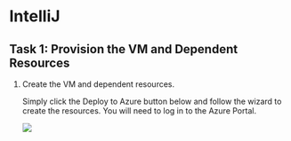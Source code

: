 # IntelliJ
## Task 1: Provision the VM and Dependent Resources

1. Create the VM and dependent resources.
    
    Simply click the Deploy to Azure button below and follow the wizard to create the resources. You will need to log in to the Azure Portal.
                                                                     
	<a href="https://portal.azure.com/#create/Microsoft.Template/uri/https%3A%2F%2Fraw.githubusercontent.com%2Fbayernmunich%2FIntellij%2Fmaster%2Fenv%2Fazuredeploytemplate.json" target="_blank">
		<img src="http://azuredeploy.net/deploybutton.png"/>
	</a>
